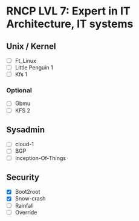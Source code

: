# RNCP LVL 7: Expert in IT Architecture, IT systems

## Unix / Kernel
 - [ ] Ft_Linux
 - [ ] Little Penguin 1
 - [ ] Kfs 1

### Optional
 - [ ] Gbmu
 - [ ] KFS 2

## Sysadmin
- [ ] cloud-1
- [ ] BGP
- [ ] Inception-Of-Things

## Security
 - [x] Boot2root
 - [x] Snow-crash
 - [ ] Rainfall
 - [ ] Override
